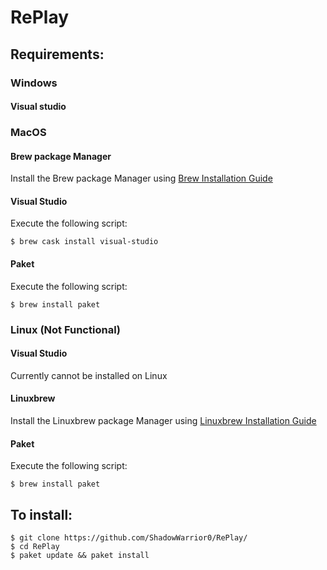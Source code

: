 # RePlay

## Requirements:
### Windows
#### Visual studio


### MacOS
#### Brew package Manager
  Install the Brew package Manager using [Brew Installation Guide](https://brew.sh)

#### Visual Studio
Execute the following script:

    $ brew cask install visual-studio

#### Paket
Execute the following script:

    $ brew install paket


### Linux (Not Functional)
#### Visual Studio
Currently cannot be installed on Linux

#### Linuxbrew
Install the Linuxbrew package Manager using [Linuxbrew Installation Guide](http://linuxbrew.sh)

#### Paket
Execute the following script:

    $ brew install paket


## To install:
    $ git clone https://github.com/ShadowWarrior0/RePlay/
    $ cd RePlay
    $ paket update && paket install
